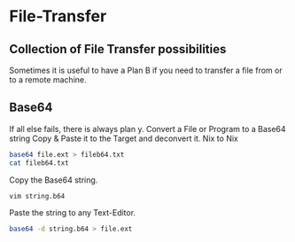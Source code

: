 # File-Transfer
## Collection of File Transfer possibilities

Sometimes it is useful to have a Plan B if you need to transfer a file from or to a remote machine.

## Base64
If all else fails, there is always plan y.
Convert a File or Program to a Base64 string Copy & Paste it to the Target and deconvert it.
Nix to Nix
```bash
base64 file.ext > fileb64.txt
cat fileb64.txt
```
Copy the Base64 string.
```bash
vim string.b64
```
Paste the string to any Text-Editor.
```bash
base64 -d string.b64 > file.ext
```
